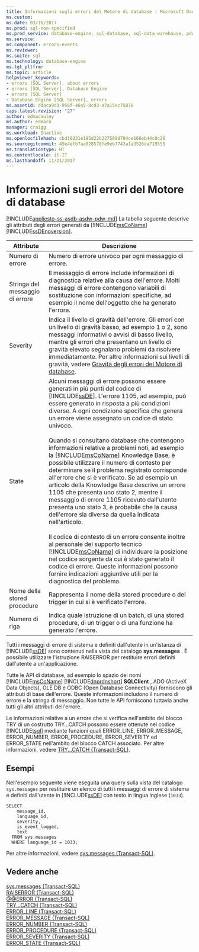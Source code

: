 ```yaml
---
title: Informazioni sugli errori del Motore di database | Microsoft Docs
ms.custom: 
ms.date: 03/16/2017
ms.prod: sql-non-specified
ms.prod_service: database-engine, sql-database, sql-data-warehouse, pdw
ms.service: 
ms.component: errors-events
ms.reviewer: 
ms.suite: sql
ms.technology: database-engine
ms.tgt_pltfrm: 
ms.topic: article
helpviewer_keywords:
- errors [SQL Server], about errors
- errors [SQL Server], Database Engine
- errors [SQL Server]
- Database Engine [SQL Server], errors
ms.assetid: ddaca9d3-956f-46a5-8cd3-a7a15ec75878
caps.latest.revision: "27"
author: edmacauley
ms.author: edmaca
manager: craigg
ms.workload: Inactive
ms.openlocfilehash: cbd10231e195d22b227589d704ce166eb44c0c26
ms.sourcegitcommit: 45e4efb7aa828578fe9eb7743a1a3526da719555
ms.translationtype: HT
ms.contentlocale: it-IT
ms.lasthandoff: 11/21/2017
---
```

# <a name="understanding-database-engine-errors"></a>Informazioni sugli errori del Motore di database
[!INCLUDE[appliesto-ss-asdb-asdw-pdw-md](../../includes/appliesto-ss-asdb-asdw-pdw-md.md)] La tabella seguente descrive gli attributi degli errori generati da [!INCLUDE[msCoName](../../includes/msconame-md.md)] [!INCLUDE[ssDEnoversion](../../includes/ssdenoversion-md.md)].  
  
|Attribute|Descrizione|  
|---------------|-----------------|  
|Numero di errore|Numero di errore univoco per ogni messaggio di errore.|  
|Stringa del messaggio di errore|Il messaggio di errore include informazioni di diagnostica relative alla causa dell'errore. Molti messaggi di errore contengono variabili di sostituzione con informazioni specifiche, ad esempio il nome dell'oggetto che ha generato l'errore.|  
|Severity|Indica il livello di gravità dell'errore. Gli errori con un livello di gravità basso, ad esempio 1 o 2, sono messaggi informativi o avvisi di basso livello, mentre gli errori che presentano un livello di gravità elevato segnalano problemi da risolvere immediatamente. Per altre informazioni sui livelli di gravità, vedere [Gravità degli errori del Motore di database](../../relational-databases/errors-events/database-engine-error-severities.md).|  
|State|Alcuni messaggi di errore possono essere generati in più punti del codice di [!INCLUDE[ssDE](../../includes/ssde-md.md)]. L'errore 1105, ad esempio, può essere generato in risposta a più condizioni diverse. A ogni condizione specifica che genera un errore viene assegnato un codice di stato univoco.<br /><br /> Quando si consultano database che contengono informazioni relative a problemi noti, ad esempio la [!INCLUDE[msCoName](../../includes/msconame-md.md)] Knowledge Base, è possibile utilizzare il numero di contesto per determinare se il problema registrato corrisponde all'errore che si è verificato. Se ad esempio un articolo della Knowledge Base descrive un errore 1105 che presenta uno stato 2, mentre il messaggio di errore 1105 ricevuto dall'utente presenta uno stato 3, è probabile che la causa dell'errore sia diversa da quella indicata nell'articolo.<br /><br /> Il codice di contesto di un errore consente inoltre al personale del supporto tecnico [!INCLUDE[msCoName](../../includes/msconame-md.md)] di individuare la posizione nel codice sorgente da cui è stato generato il codice di errore. Queste informazioni possono fornire indicazioni aggiuntive utili per la diagnostica del problema.|  
|Nome della stored procedure|Rappresenta il nome della stored procedure o del trigger in cui si è verificato l'errore.|  
|Numero di riga|Indica quale istruzione di un batch, di una stored procedure, di un trigger o di una funzione ha generato l'errore.|  
  
 Tutti i messaggi di errore di sistema e definiti dall'utente in un'istanza di [!INCLUDE[ssDE](../../includes/ssde-md.md)] sono contenuti nella vista del catalogo **sys.messages** . È possibile utilizzare l'istruzione RAISERROR per restituire errori definiti dall'utente a un'applicazione.  
  
 Tutte le API di database, ad esempio lo spazio dei nomi [!INCLUDE[msCoName](../../includes/msconame-md.md)] [!INCLUDE[dnprdnshort](../../includes/dnprdnshort-md.md)] **SQLClient** , ADO (ActiveX Data Objects), OLE DB e ODBC (Open Database Connectivity) forniscono gli attributi di base dell'errore. Queste informazioni includono il numero di errore e la stringa di messaggio. Non tutte le API forniscono tuttavia anche tutti gli altri attributi dell'errore.  
  
 Le informazioni relative a un errore che si verifica nell'ambito del blocco TRY di un costrutto TRY…CATCH possono essere ottenute nel codice [!INCLUDE[tsql](../../includes/tsql-md.md)] mediante funzioni quali ERROR_LINE, ERROR_MESSAGE, ERROR_NUMBER, ERROR_PROCEDURE, ERROR_SEVERITY ed ERROR_STATE nell'ambito del blocco CATCH associato. Per altre informazioni, vedere [TRY...CATCH &#40;Transact-SQL&#41;](../../t-sql/language-elements/try-catch-transact-sql.md).  
  
## <a name="examples"></a>Esempi  
 Nell'esempio seguente viene eseguita una query sulla vista del catalogo `sys.messages` per restituire un elenco di tutti i messaggi di errore di sistema e definiti dall'utente in [!INCLUDE[ssDE](../../includes/ssde-md.md)] con testo in lingua inglese (`1033`).  
  
```  
SELECT  
    message_id,  
    language_id,  
    severity,  
    is_event_logged,  
    text  
  FROM sys.messages  
  WHERE language_id = 1033;  
```  
  
 Per altre informazioni, vedere [sys.messages &#40;Transact-SQL&#41;](../../relational-databases/system-catalog-views/messages-for-errors-catalog-views-sys-messages.md).  
  
## <a name="see-also"></a>Vedere anche  
 [sys.messages &#40;Transact-SQL&#41;](../../relational-databases/system-catalog-views/messages-for-errors-catalog-views-sys-messages.md)   
 [RAISERROR &#40;Transact-SQL&#41;](../../t-sql/language-elements/raiserror-transact-sql.md)   
 [@@ERROR &#40;Transact-SQL&#41;](../../t-sql/functions/error-transact-sql.md)   
 [TRY...CATCH &#40;Transact-SQL&#41;](../../t-sql/language-elements/try-catch-transact-sql.md)   
 [ERROR_LINE &#40;Transact-SQL&#41;](../../t-sql/functions/error-line-transact-sql.md)   
 [ERROR_MESSAGE &#40;Transact-SQL&#41;](../../t-sql/functions/error-message-transact-sql.md)   
 [ERROR_NUMBER &#40;Transact-SQL&#41;](../../t-sql/functions/error-number-transact-sql.md)   
 [ERROR_PROCEDURE &#40;Transact-SQL&#41;](../../t-sql/functions/error-procedure-transact-sql.md)   
 [ERROR_SEVERITY &#40;Transact-SQL&#41;](../../t-sql/functions/error-severity-transact-sql.md)   
 [ERROR_STATE &#40;Transact-SQL&#41;](../../t-sql/functions/error-state-transact-sql.md)  
  
  

